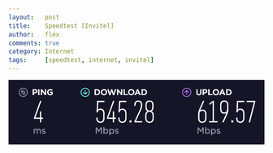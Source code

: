 ```yaml
---
layout:   post
title:    Speedtest [Invitel]
author:   flex
comments: true
category: Internet
tags:     [speedtest, internet, invitel]
---
```


<a href="http://www.speedtest.net/result/7030739623"><img class="shadow" src="images/speedtests/Invitel_(2018-02-05).png" alt="Speedtest: Invitel" title="Speedtest: Invitel"></a>